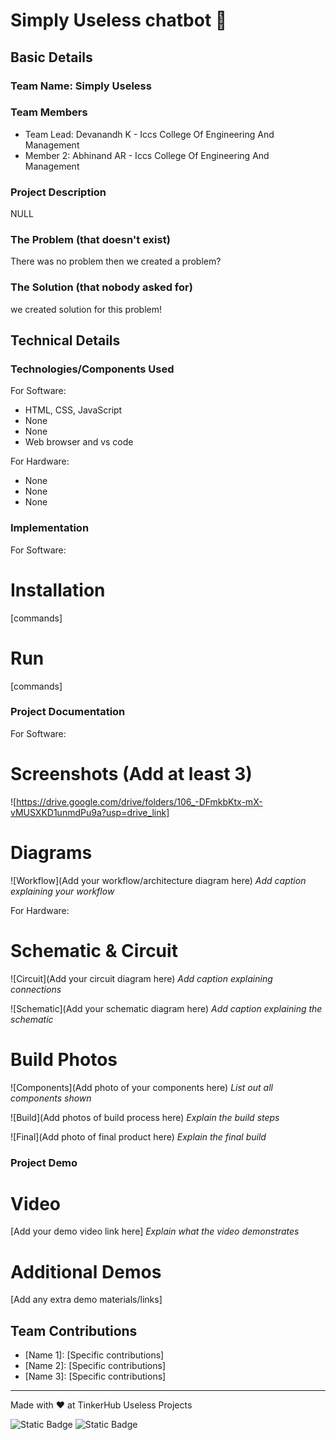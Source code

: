 # Simply Useless chatbot 🎯


## Basic Details
### Team Name: Simply Useless


### Team Members
- Team Lead: Devanandh K - Iccs College Of Engineering And Management
- Member 2: Abhinand AR - Iccs College Of Engineering And Management

### Project Description
NULL

### The Problem (that doesn't exist)
There was no problem then we created a problem?

### The Solution (that nobody asked for)
we created solution for this problem!

## Technical Details
### Technologies/Components Used
For Software:
- HTML, CSS, JavaScript
- None
- None
- Web browser and vs code 

For Hardware:
- None
- None
- None

### Implementation
For Software:
# Installation
[commands]

# Run
[commands]

### Project Documentation
For Software:

# Screenshots (Add at least 3)
![https://drive.google.com/drive/folders/106_-DFmkbKtx-mX-vMUSXKD1unmdPu9a?usp=drive_link]

# Diagrams
![Workflow](Add your workflow/architecture diagram here)
*Add caption explaining your workflow*

For Hardware:

# Schematic & Circuit
![Circuit](Add your circuit diagram here)
*Add caption explaining connections*

![Schematic](Add your schematic diagram here)
*Add caption explaining the schematic*

# Build Photos
![Components](Add photo of your components here)
*List out all components shown*

![Build](Add photos of build process here)
*Explain the build steps*

![Final](Add photo of final product here)
*Explain the final build*

### Project Demo
# Video
[Add your demo video link here]
*Explain what the video demonstrates*

# Additional Demos
[Add any extra demo materials/links]

## Team Contributions
- [Name 1]: [Specific contributions]
- [Name 2]: [Specific contributions]
- [Name 3]: [Specific contributions]

---
Made with ❤️ at TinkerHub Useless Projects 

![Static Badge](https://img.shields.io/badge/TinkerHub-24?color=%23000000&link=https%3A%2F%2Fwww.tinkerhub.org%2F)
![Static Badge](https://img.shields.io/badge/UselessProjects--25-25?link=https%3A%2F%2Fwww.tinkerhub.org%2Fevents%2FQ2Q1TQKX6Q%2FUseless%2520Projects)



